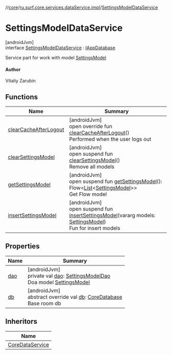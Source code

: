 //[core](../../../index.md)/[ru.surf.core.services.dataService.impl](../index.md)/[SettingsModelDataService](index.md)

# SettingsModelDataService

[androidJvm]\
interface [SettingsModelDataService](index.md) : [IAppDatabase](../../ru.surf.core.interfaces/-i-app-database/index.md)

Service part for work with model [SettingsModel](../../ru.surf.core.data.models/-settings-model/index.md)

#### Author

Vitaliy Zarubin

## Functions

| Name | Summary |
|---|---|
| [clearCacheAfterLogout](clear-cache-after-logout.md) | [androidJvm]<br>open override fun [clearCacheAfterLogout](clear-cache-after-logout.md)()<br>Performed when the user logs out |
| [clearSettingsModel](clear-settings-model.md) | [androidJvm]<br>open suspend fun [clearSettingsModel](clear-settings-model.md)()<br>Remove all models |
| [getSettingsModel](get-settings-model.md) | [androidJvm]<br>open suspend fun [getSettingsModel](get-settings-model.md)(): Flow&lt;[List](https://kotlinlang.org/api/latest/jvm/stdlib/kotlin.collections/-list/index.html)&lt;[SettingsModel](../../ru.surf.core.data.models/-settings-model/index.md)&gt;&gt;<br>Get Flow model |
| [insertSettingsModel](insert-settings-model.md) | [androidJvm]<br>open suspend fun [insertSettingsModel](insert-settings-model.md)(vararg models: [SettingsModel](../../ru.surf.core.data.models/-settings-model/index.md))<br>Fun for insert models |

## Properties

| Name | Summary |
|---|---|
| [dao](dao.md) | [androidJvm]<br>private val [dao](dao.md): [SettingsModelDao](../../ru.surf.core.data.dao/-settings-model-dao/index.md)<br>Doa model [SettingsModel](../../ru.surf.core.data.models/-settings-model/index.md) |
| [db](db.md) | [androidJvm]<br>abstract override val [db](db.md): [CoreDatabase](../../ru.surf.core.base/-core-database/index.md)<br>Base room db |

## Inheritors

| Name |
|---|
| [CoreDataService](../../ru.surf.core.services.dataService/-core-data-service/index.md) |
